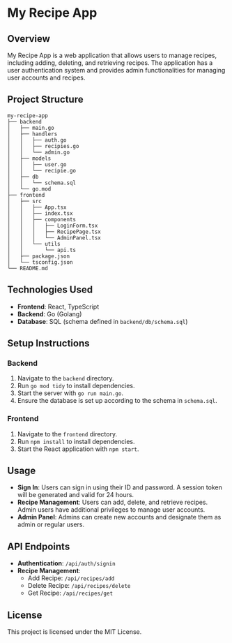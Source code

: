 # My Recipe App

## Overview
My Recipe App is a web application that allows users to manage recipes, including adding, deleting, and retrieving recipes. The application has a user authentication system and provides admin functionalities for managing user accounts and recipes.

## Project Structure
```
my-recipe-app
├── backend
│   ├── main.go
│   ├── handlers
│   │   ├── auth.go
│   │   ├── recipies.go
│   │   └── admin.go
│   ├── models
│   │   ├── user.go
│   │   └── recipie.go
│   ├── db
│   │   └── schema.sql
│   └── go.mod
├── frontend
│   ├── src
│   │   ├── App.tsx
│   │   ├── index.tsx
│   │   ├── components
│   │   │   ├── LoginForm.tsx
│   │   │   ├── RecipePage.tsx
│   │   │   └── AdminPanel.tsx
│   │   └── utils
│   │       └── api.ts
│   ├── package.json
│   └── tsconfig.json
└── README.md
```

## Technologies Used
- **Frontend**: React, TypeScript
- **Backend**: Go (Golang)
- **Database**: SQL (schema defined in `backend/db/schema.sql`)

## Setup Instructions

### Backend
1. Navigate to the `backend` directory.
2. Run `go mod tidy` to install dependencies.
3. Start the server with `go run main.go`.
4. Ensure the database is set up according to the schema in `schema.sql`.

### Frontend
1. Navigate to the `frontend` directory.
2. Run `npm install` to install dependencies.
3. Start the React application with `npm start`.

## Usage
- **Sign In**: Users can sign in using their ID and password. A session token will be generated and valid for 24 hours.
- **Recipe Management**: Users can add, delete, and retrieve recipes. Admin users have additional privileges to manage user accounts.
- **Admin Panel**: Admins can create new accounts and designate them as admin or regular users.

## API Endpoints
- **Authentication**: `/api/auth/signin`
- **Recipe Management**: 
  - Add Recipe: `/api/recipes/add`
  - Delete Recipe: `/api/recipes/delete`
  - Get Recipe: `/api/recipes/get`

## License
This project is licensed under the MIT License.